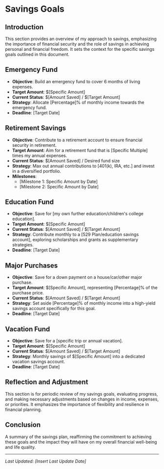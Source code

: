 # Savings Goals

## Introduction
This section provides an overview of my approach to savings, emphasizing the importance of financial security and the role of savings in achieving personal and financial freedom. It sets the context for the specific savings goals outlined in this document.

## Emergency Fund
- **Objective**: Build an emergency fund to cover 6 months of living expenses.
- **Target Amount**: $[Specific Amount]
- **Current Status**: $[Amount Saved] / $[Target Amount]
- **Strategy**: Allocate [Percentage]% of monthly income towards the emergency fund.
- **Deadline**: [Target Date]

## Retirement Savings
- **Objective**: Contribute to a retirement account to ensure financial security in retirement.
- **Target Amount**: Aim for a retirement fund that is [Specific Multiple] times my annual expenses.
- **Current Status**: $[Amount Saved] / Desired fund size
- **Strategy**: Max out annual contributions to [401(k), IRA, etc.] and invest in a diversified portfolio.
- **Milestones**: 
  - [Milestone 1: Specific Amount by Date]
  - [Milestone 2: Specific Amount by Date]

## Education Fund
- **Objective**: Save for [my own further education/children's college education].
- **Target Amount**: $[Specific Amount]
- **Current Status**: $[Amount Saved] / $[Target Amount]
- **Strategy**: Contribute monthly to a [529 Plan/education savings account], exploring scholarships and grants as supplementary strategies.
- **Deadline**: [Target Date]

## Major Purchases
- **Objective**: Save for a down payment on a house/car/other major purchase.
- **Target Amount**: $[Specific Amount], representing [Percentage]% of the purchase price.
- **Current Status**: $[Amount Saved] / $[Target Amount]
- **Strategy**: Set aside [Percentage]% of monthly income into a high-yield savings account specifically for this goal.
- **Deadline**: [Target Date]

## Vacation Fund
- **Objective**: Save for a [specific trip or annual vacation].
- **Target Amount**: $[Specific Amount]
- **Current Status**: $[Amount Saved] / $[Target Amount]
- **Strategy**: Monthly savings of $[Specific Amount] into a dedicated vacation savings account.
- **Deadline**: [Target Date]

## Reflection and Adjustment
This section is for periodic review of my savings goals, evaluating progress, and making necessary adjustments based on changes in income, expenses, or priorities. It emphasizes the importance of flexibility and resilience in financial planning.

## Conclusion
A summary of the savings plan, reaffirming the commitment to achieving these goals and the impact they will have on my overall financial well-being and life quality.

---

*Last Updated: [Insert Last Update Date]*
